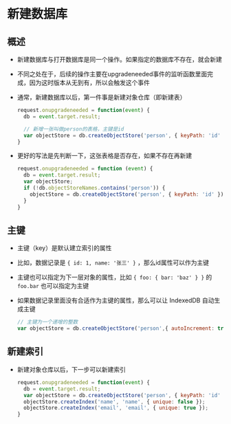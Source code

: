 # 新建数据库

## 概述

+ 新建数据库与打开数据库是同一个操作。如果指定的数据库不存在，就会新建
+ 不同之处在于，后续的操作主要在upgradeneeded事件的监听函数里面完成，因为这时版本从无到有，所以会触发这个事件

+ 通常，新建数据库以后，第一件事是新建对象仓库（即新建表）

  ```js
  request.onupgradeneeded = function(event) {
    db = event.target.result;

    // 新增一张叫做person的表格，主键是id
    var objectStore = db.createObjectStore('person', { keyPath: 'id' });
  }
  ```

+ 更好的写法是先判断一下，这张表格是否存在，如果不存在再新建

  ```js
  request.onupgradeneeded = function (event) {
    db = event.target.result;
    var objectStore;
    if (!db.objectStoreNames.contains('person')) {
      objectStore = db.createObjectStore('person', { keyPath: 'id' });
    }
  }
  ```

## 主键

+ 主键（key）是默认建立索引的属性
+ 比如，数据记录是 `{ id: 1, name: '张三' }` ，那么id属性可以作为主键
+ 主键也可以指定为下一层对象的属性，比如 `{ foo: { bar: 'baz' } }` 的 `foo.bar` 也可以指定为主键

+ 如果数据记录里面没有合适作为主键的属性，那么可以让 IndexedDB 自动生成主键

  ```js
  // 主键为一个递增的整数
  var objectStore = db.createObjectStore('person',{ autoIncrement: true });
  ```

## 新建索引

+ 新建对象仓库以后，下一步可以新建索引

  ```js
  request.onupgradeneeded = function(event) {
    db = event.target.result;
    var objectStore = db.createObjectStore('person', { keyPath: 'id' });
    objectStore.createIndex('name', 'name', { unique: false });
    objectStore.createIndex('email', 'email', { unique: true });
  }
  ```
